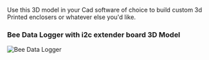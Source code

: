 Use this 3D model in your Cad software of choice to build custom 3d Printed enclosers or whatever else you'd like. 

### Bee Data Logger with i2c extender board 3D Model
![Bee Data Logger](https://github.com/strid3r21/Bee-Data-Logger/blob/main/3D%20Models/i2c%20Extender%20boards/With%20Bee%20Data%20Logger%20Connected/BDL-Extender-with-BDL-Attached.jpg?raw=true)
